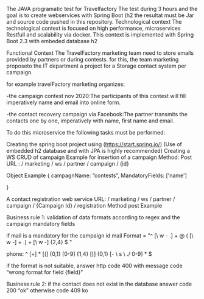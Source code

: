 The JAVA programatic test for Travelfactory The test during 3 hours and the goal is to create webservices with Spring Boot (h2 the resultat must be Jar and source code pushed in this repository. Technological context The technological context is focused on high performance, microservices Restfull and scalability via docker. This context is implemented with Spring Boot 2.3 with embeded database h2

Functional Context The TravelFactory marketing team need to store emails provided by partners or during contests. for this, the team marketing proposeto the IT department a project for a Storage contact system per campaign.

for example travelFactory marketing organizes:

-the campaign contest nov 2020:The participants of this contest will fill imperatively name and email into online form.

-the contact recovery campaign via Facebook:The partner transmits the contacts one by one, imperatively with name, first name and email.

To do this microservice the following tasks must be performed:

Creating the spring boot project using (https://start.spring.io/) (Use of embedded h2 database and with JPA is highly recommended) Creating a WS CRUD of campaign Example for insertion of a campaign Method: Post URL : / marketing / ws / partner / campaign / {id}

Object Example { campagnName: ”contests”, MandatoryFields: ['name']

}

A contact registration web service URL: / marketing / ws / partner / campaign / {Campaign Id} / registration Method post Example

Business rule 1: validation of data formats according to regex and the campaign mandatory fields

if mail is a mandatory for the campaign id mail Format = "^ [\ w - .] + @ ( [\ w -] + .) + [\ w -] {2,4} $ "

phone: ^ [+] * [(] {0,1} [0-9] {1,4} [)] {0,1} [- \ s \ ./ 0-9] * $

if the format is not suitable, answer http code 400 with message code “wrong format for field {field}”

Business rule 2: if the contact does not exist in the database answer code 200 “ok” otherwise code 409 ko